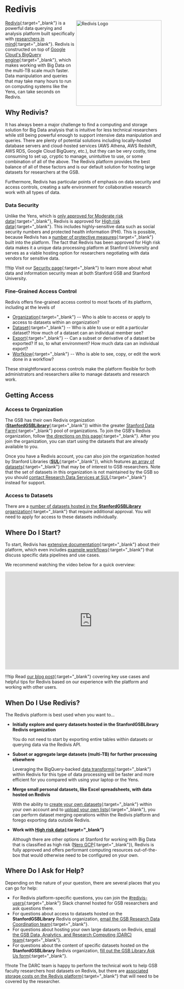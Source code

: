 # Redivis
<a href="https://redivis.com/">
  <img src="/assets/images/redivis_logo.png" alt="Redivis Logo" style="float: right; width: 275px; height: auto;">
</a>

[Redivis](https://redivis.com/){:target="_blank"} is a powerful data querying and analysis platform built specifically with [researchers in mind](https://redivis.com/for-researchers){:target="_blank"}. Redivis is constructed on top of [Google Cloud's BigQuery engine](https://cloud.google.com/bigquery){:target="_blank"}, which makes working with Big Data on the multi-TB scale much faster. Data manipulation and queries that may take many hours to run on computing systems like the Yens, can take seconds on Redivis.

## Why Redivis?

It has always been a major challenge to find a computing and storage solution for Big Data analysis that is intuitive for less technical researchers while still being powerful enough to support intensive data manipulation and queries. There are plenty of potential solutions including locally-hosted database servers and cloud-hosted services (AWS Athena, AWS Redshift, AWS RDS, Google Cloud BigQuery, etc.), but they can be very costly, time consuming to set up, cryptic to manage, unintuitive to use, or some combination of all of the above. The Redivis platform provides the best balance of all of these factors and is our default solution for hosting large datasets for researchers at the GSB.

Furthermore, Redivis has particular points of emphasis on data security and access controls, creating a safe environment for collaborative research work with all types of data. 

### Data Security

Unlike the Yens, which is [only approved for Moderate risk data](/_policies/security/#yen-servers){:target="_blank"}, Redivis is approved for [High risk data](https://uit.stanford.edu/guide/riskclassifications#data-classification-examples){:target="_blank"}. This includes highly-sensitive data such as social security numbers and protected health information (PHI). This is possible, because Redivis has a [number of protective measures](https://redivis.com/security){:target="_blank"} built into the platform. The fact that Redivis has been approved for High risk data makes it a unique data processing platform at Stanford University and serves as a viable hosting option for researchers negotiating with data vendors for sensitive data.

!!!tip
    Visit our [Security page](/_policies/security/){:target="_blank"} to learn more about what data and information security mean at both Stanford GSB and Stanford University.

### Fine-Grained Access Control

Redivis offers fine-grained access control to most facets of its platform, including at the levels of

- [Organization](https://docs.redivis.com/guides/administer-an-organization#id-5.-manage-members-and-studies){:target="_blank"} -- Who is able to access or apply to access to datasets within an organization?
- [Dataset](https://docs.redivis.com/reference/data-access/access-levels){:target="_blank"} -- Who is able to use or edit a particular dataset? How much of a dataset can an individual member see?
- [Export](https://docs.redivis.com/reference/data-access/usage-rules){:target="_blank"} -- Can a subset or derivative of a dataset be exported? If so, to what environment? How much data can an individual export?
- [Worfklow](https://docs.redivis.com/reference/data-access/data-access-in-workflows){:target="_blank"} -- Who is able to see, copy, or edit the work done in a workflow?

These straightforward access controls make the platform flexible for both administrators and researchers alike to manage datasets and research work.

## Getting Access

### Access to Organization

The GSB has their own Redivis organization ([**StanfordGSBLibrary**](https://redivis.com/StanfordGSBLibrary){:target="_blank"}) within the greater [Stanford Data Farm](https://redivis.com/Stanford){:target="_blank"} pool of organizations. To join the GSB's Redivis organization, follow [the directions on this page](https://gsb-research-help.stanford.edu/library/faq/358602){:target="_blank"}. After you join the organization, you can start using the datasets that are already available to you.

Once you have a Redivis account, you can also join the organization hosted by Stanford Libraries ([**SUL**](https://redivis.com/SUL){:target="_blank"}), which features [an array of datasets](https://redivis.com/SUL/datasets){:target="_blank"} that may be of interest to GSB researchers. Note that the set of datasets in this organization is not maintained by the GSB so you should [contact Research Data Services at SUL](https://docs.google.com/forms/d/e/1FAIpQLSetdXE6wmr5e7Qdor31lCfl9OLsKRm50Ph08tWJbRkACl9dWg/viewform){:target="_blank"} instead for support.

### Access to Datasets

There are a [number of datasets hosted in the **StanfordGSBLibrary** organization](https://libguides.stanford.edu/az.php?q=redivis){:target="_blank"} that require additional approval. You will need to apply for access to these datasets individually.

## Where Do I Start?

To start, Redivis has [extensive documentation](https://docs.redivis.com/){:target="_blank"} about their platform, which even includes [example workflows](https://docs.redivis.com/guides/analyze-data-in-a-workflow/example-workflows){:target="_blank"} that discuss specific data pipelines and use cases.

We recommend watching the video below for a quick overview:
<iframe width="560" height="315" src="https://www.youtube.com/embed/u78wHnGibbg" frameborder="0" allow="accelerometer; autoplay; clipboard-write; encrypted-media; gyroscope; picture-in-picture" allowfullscreen></iframe>

!!!tip
    Read [our blog post](/blog/2024/12/06/introduction-to-using-redivis/){:target="_blank"} covering key use cases and helpful tips for Redivis based on our experience with the platform and working with other users.

## When Do I Use Redivis?

The Redivis platform is best used when you want to...

- **Initially explore and query datasets hosted in the StanfordGSBLibrary Redivis organization** 
    
    You do not need to start by exporting entire tables within datasets or querying data via the Redivis API.

- **Subset or aggregate large datasets (multi-TB) for further processing elsewhere** 

    Leveraging the BigQuery-backed [data transforms](https://docs.redivis.com/guides/analyze-data-in-a-workflow/reshape-data-in-transforms){:target="_blank"} within Redivis for this type of data processing will be faster and more efficient for you compared with using your laptop or the Yens.

- **Merge small personal datasets, like Excel spreadsheets, with data hosted on Redivis**

    With the ability to [create your own datasets](https://docs.redivis.com/guides/create-and-manage-datasets){:target="_blank"} within your own account and to [upload your own lists](https://docs.redivis.com/reference/workflows/transforms/value-lists){:target="_blank"}, you can perform dataset merging operations within the Redivis platform and forego exporting data outside Redivis.

- **Work with [High risk data](https://uit.stanford.edu/guide/riskclassifications#data-classification-examples){:target="_blank"}**

    Although there are other options at Stanford for working with Big Data that is classified as high risk ([Nero GCP](https://nero-docs.stanford.edu/){:target="_blank"}), Redivis is fully approved and offers performant computing resources out-of-the-box that would otherwise need to be configured on your own.

## Where Do I Ask for Help?

Depending on the nature of your question, there are several places that you can go for help:

- For Redivis platform-specific questions, you can join the [#redivis-users](https://stanford.enterprise.slack.com/archives/C07FT1C7MBM){:target="_blank"} Slack channel hosted for GSB researchers and ask questions there.
- For questions about access to datasets hosted on the **StanfordGSBLibrary** Redivis organization, [email the GSB Research Data Coordination team](mailto:gsb-library_research-data-coordination@stanford.edu){:target="_blank"}.
- For questions about hosting your own large datasets on Redivis, [email the GSB Data, Analytics, and Research Computing (DARC) team](mailto:gsb_darcresearch@stanford.edu){:target="_blank"}.
- For questions about the content of specific datasets hosted on the **StanfordGSBLibrary** Redivis organization, [fill out the GSB Library Ask Us form](https://www.gsb.stanford.edu/library/research-support/ask-us){:target="_blank"}.

!!!note
    The DARC team is happy to perform the technical work to help GSB faculty researchers host datasets on Redivis, but there are [associated storage costs on the Redivis platform](https://docs.redivis.com/reference/organizations/billing){:target="_blank"} that will need to be covered by the researcher.